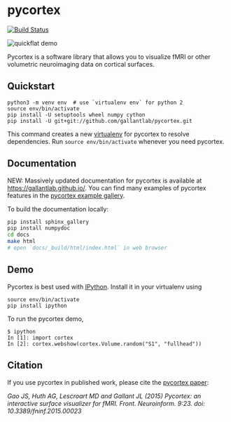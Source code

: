 pycortex
========
[![Build Status](https://travis-ci.org/gallantlab/pycortex.svg?branch=master)](https://travis-ci.org/gallantlab/pycortex)

![quickflat demo](https://raw.github.com/jamesgao/pycortex/master/docs/wn_med.png)

Pycortex is a software library that allows you to visualize fMRI or other volumetric neuroimaging data on cortical surfaces.

Quickstart
----------
```
python3 -m venv env  # use `virtualenv env` for python 2
source env/bin/activate
pip install -U setuptools wheel numpy cython
pip install -U git+git://github.com/gallantlab/pycortex.git
```
This command creates a new [virtualenv](https://docs.python.org/3/library/venv.html) for pycortex to resolve dependencies. Run `source env/bin/activate` whenever you need pycortex.

Documentation
-------------
NEW: Massively updated documentation for pycortex is available at https://gallantlab.github.io/. You can find many examples of pycortex features in the [pycortex example gallery](https://gallantlab.github.io/auto_examples/index.html).

To build the documentation locally:
```bash
pip install sphinx_gallery
pip install numpydoc
cd docs
make html
# open `docs/_build/html/index.html` in web browser
```

Demo
----
Pycortex is best used with [IPython](http://www.ipython.org/). Install it in your virtualenv using 
```
source env/bin/activate
pip install ipython
```
To run the pycortex demo,
```
$ ipython
In [1]: import cortex
In [2]: cortex.webshow(cortex.Volume.random("S1", "fullhead"))
```

Citation
--------
If you use pycortex in published work, please cite the [pycortex paper](http://dx.doi.org/10.3389/fninf.2015.00023):

_Gao JS, Huth AG, Lescroart MD and Gallant JL (2015) Pycortex: an interactive surface visualizer for fMRI. Front. Neuroinform. 9:23. doi: 10.3389/fninf.2015.00023_
